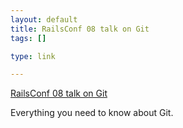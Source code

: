 ```yaml
--- 
layout: default
title: RailsConf 08 talk on Git
tags: []

type: link

---
```

<a href="http://www.gitcasts.com/git-talk">RailsConf 08 talk on Git</a>

Everything you need to know about Git.
